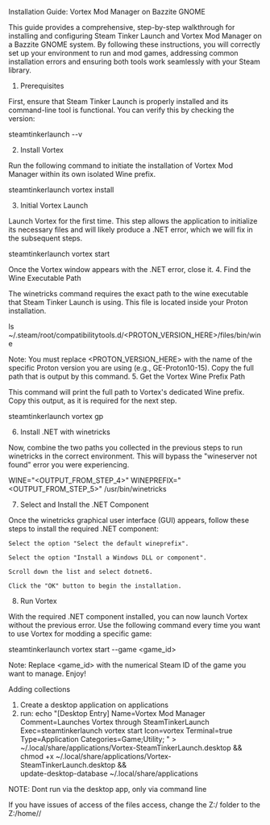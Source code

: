 Installation Guide: Vortex Mod Manager on Bazzite GNOME

This guide provides a comprehensive, step-by-step walkthrough for installing and configuring Steam Tinker Launch and Vortex Mod Manager on a Bazzite GNOME system. By following these instructions, you will correctly set up your environment to run and mod games, addressing common installation errors and ensuring both tools work seamlessly with your Steam library.
1. Prerequisites

First, ensure that Steam Tinker Launch is properly installed and its command-line tool is functional. You can verify this by checking the version:

steamtinkerlaunch --v

2. Install Vortex

Run the following command to initiate the installation of Vortex Mod Manager within its own isolated Wine prefix.

steamtinkerlaunch vortex install

3. Initial Vortex Launch

Launch Vortex for the first time. This step allows the application to initialize its necessary files and will likely produce a .NET error, which we will fix in the subsequent steps.

steamtinkerlaunch vortex start

Once the Vortex window appears with the .NET error, close it.
4. Find the Wine Executable Path

The winetricks command requires the exact path to the wine executable that Steam Tinker Launch is using. This file is located inside your Proton installation.

ls ~/.steam/root/compatibilitytools.d/<PROTON_VERSION_HERE>/files/bin/wine

Note: You must replace <PROTON_VERSION_HERE> with the name of the specific Proton version you are using (e.g., GE-Proton10-15). Copy the full path that is output by this command.
5. Get the Vortex Wine Prefix Path

This command will print the full path to Vortex's dedicated Wine prefix. Copy this output, as it is required for the next step.

steamtinkerlaunch vortex gp

6. Install .NET with winetricks

Now, combine the two paths you collected in the previous steps to run winetricks in the correct environment. This will bypass the "wineserver not found" error you were experiencing.

WINE="<OUTPUT_FROM_STEP_4>" WINEPREFIX="<OUTPUT_FROM_STEP_5>" /usr/bin/winetricks

7. Select and Install the .NET Component

Once the winetricks graphical user interface (GUI) appears, follow these steps to install the required .NET component:

    Select the option "Select the default wineprefix".

    Select the option "Install a Windows DLL or component".

    Scroll down the list and select dotnet6.

    Click the "OK" button to begin the installation.

8. Run Vortex

With the required .NET component installed, you can now launch Vortex without the previous error. Use the following command every time you want to use Vortex for modding a specific game:

steamtinkerlaunch vortex start --game <game_id>

Note: Replace <game_id> with the numerical Steam ID of the game you want to manage.
Enjoy!


Adding collections
1. Create a desktop application on applications
2. run:
   echo "[Desktop Entry]
Name=Vortex Mod Manager
Comment=Launches Vortex through SteamTinkerLaunch
Exec=steamtinkerlaunch vortex start
Icon=vortex
Terminal=true
Type=Application
Categories=Game;Utility;
" > ~/.local/share/applications/Vortex-SteamTinkerLaunch.desktop && \
chmod +x ~/.local/share/applications/Vortex-SteamTinkerLaunch.desktop && \
update-desktop-database ~/.local/share/applications

NOTE: Dont run via the desktop app, only via command line

If you have issues of access of the files access, change the Z:/ folder to the Z:/home/<user>/

